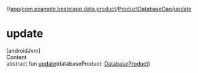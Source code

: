 //[app](../../index.md)/[com.example.bestelapp.data.product](../index.md)/[ProductDatabaseDao](index.md)/[update](update.md)



# update  
[androidJvm]  
Content  
abstract fun [update](update.md)(databaseProduct: [DatabaseProduct](../-database-product/index.md))  



